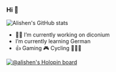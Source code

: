 ### Hi 👋
![Alishen's GitHub stats](https://alisen-stats.vercel.app/api?username=alisen&show_icons=true)
<!-- [![Top Langs](https://github-readme-stats.vercel.app/api/top-langs/?username=alisen&theme=dark)](https://github.com/anuraghazra/github-readme-stats) -->
- 👨‍💻 I’m currently working on diconium
- I’m currently learning German
- 👍 Gaming 🎮 Cycling 🚴🏻‍♂️

[![@alishen's Holopin board](https://holopin.io/api/user/board?user=alishen)](https://holopin.io/@alishen)
